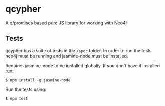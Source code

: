 # qcypher

A q/promises based pure JS library for working with Neo4j


## Tests
qcypher has a suite of tests in the `/spec` folder. In order to run the tests neo4j must be running and jasmine-node must be installed.
    
Requires jasmine-node to be installed globally. If you don't have it installed run:

    $ npm install -g jasmine-node
    
Run the tests using:

    $ npm test

